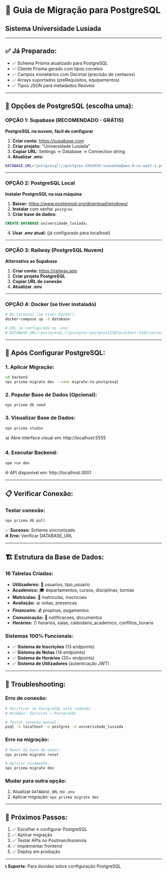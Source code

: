 # 🐘 Guia de Migração para PostgreSQL
## Sistema Universidade Lusíada

---

## ✅ **Já Preparado:**
- ✅ Schema Prisma atualizado para PostgreSQL
- ✅ Cliente Prisma gerado com tipos corretos
- ✅ Campos monetários com Decimal (precisão de centavos)
- ✅ Arrays suportados (preRequisitos, equipamentos)
- ✅ Tipos JSON para metadados flexíveis

---

## 🎯 **Opções de PostgreSQL** (escolha uma):

### **OPÇÃO 1: Supabase (RECOMENDADO - GRÁTIS)**
**PostgreSQL na nuvem, fácil de configurar**

1. **Criar conta:** https://supabase.com
2. **Criar projeto:** "Universidade Lusíada"
3. **Copiar URL:** Settings → Database → Connection string
4. **Atualizar .env:**
```bash
DATABASE_URL="postgresql://postgres.XXXXXXX:suasenha@aws-0-us-west-1.pooler.supabase.com:6543/postgres?pgbouncer=true&connection_limit=1"
```

---

### **OPÇÃO 2: PostgreSQL Local**
**Instalar PostgreSQL na sua máquina**

1. **Baixar:** https://www.postgresql.org/download/windows/
2. **Instalar** com senha: `postgres`
3. **Criar base de dados:**
```sql
CREATE DATABASE universidade_lusiada;
```
4. **Usar .env atual:** (já configurado para localhost)

---

### **OPÇÃO 3: Railway (PostgreSQL Nuvem)**
**Alternativa ao Supabase**

1. **Criar conta:** https://railway.app
2. **Criar projeto PostgreSQL**
3. **Copiar URL de conexão**
4. **Atualizar .env**

---

### **OPÇÃO 4: Docker (se tiver instalado)**
```bash
# No terminal (se tiver Docker):
docker-compose up -d database

# URL já configurada no .env:
# DATABASE_URL="postgresql://postgres:postgres123@localhost:5432/universidade_lusiada?schema=public"
```

---

## 🚀 **Após Configurar PostgreSQL:**

### **1. Aplicar Migração:**
```bash
cd backend
npx prisma migrate dev --name migrate-to-postgresql
```

### **2. Popular Base de Dados (Opcional):**
```bash
npx prisma db seed
```

### **3. Visualizar Base de Dados:**
```bash
npx prisma studio
```
📊 Abre interface visual em: http://localhost:5555

### **4. Executar Backend:**
```bash
npm run dev
```
🌐 API disponível em: http://localhost:3001

---

## 📋 **Verificar Conexão:**

### **Testar conexão:**
```bash
npx prisma db pull
```
✅ **Sucesso:** Schema sincronizado  
❌ **Erro:** Verificar DATABASE_URL

---

## 🏗️ **Estrutura da Base de Dados:**

### **16 Tabelas Criadas:**
- **Utilizadores:** 👥 usuarios, tipo_usuario
- **Académico:** 🎓 departamentos, cursos, disciplinas, turmas
- **Matrículas:** 📝 matriculas, inscricoes
- **Avaliação:** 📊 notas, presencas
- **Financeiro:** 💰 propinas, pagamentos
- **Comunicação:** 📢 notificacoes, documentos
- **Horários:** ⏰ horarios, salas, calendario_academico, conflitos_horario

### **Sistemas 100% Funcionais:**
- ✅ **Sistema de Inscrições** (13 endpoints)
- ✅ **Sistema de Notas** (14 endpoints)  
- ✅ **Sistema de Horários** (20+ endpoints)
- ✅ **Sistema de Utilizadores** (autenticação JWT)

---

## 🔧 **Troubleshooting:**

### **Erro de conexão:**
```bash
# Verificar se PostgreSQL está rodando:
# Windows: Services → PostgreSQL

# Testar conexão manual:
psql -h localhost -U postgres -d universidade_lusiada
```

### **Erro na migração:**
```bash
# Reset da base de dados:
npx prisma migrate reset

# Aplicar novamente:
npx prisma migrate dev
```

### **Mudar para outra opção:**
1. Atualizar `DATABASE_URL` no `.env`
2. Aplicar migração: `npx prisma migrate dev`

---

## 🎯 **Próximos Passos:**
1. ✅ Escolher e configurar PostgreSQL
2. ✅ Aplicar migração
3. ✅ Testar APIs no Postman/Insomnia
4. ✅ Implementar frontend
5. ✅ Deploy em produção

---

**📞 Suporte:** Para dúvidas sobre configuração PostgreSQL 